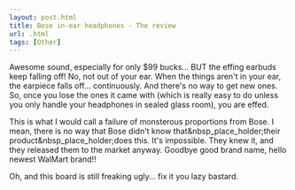 ```yaml
---
layout: post.html
title: Bose in-ear headphones - The review
url: .html
tags: [Other]
---
```

Awesome sound, especially for only $99 bucks... BUT the effing earbuds keep falling off! No, not out of your ear. When the things aren't in your ear, the earpiece falls off... continuously. And there's no way to get new ones. So, once you lose the ones it came with (which is really easy to do unless you only handle your headphones in sealed glass room), you are effed.

This is what I would call a failure of monsterous proportions from Bose. I mean, there is no way that Bose didn't know that&nbsp_place_holder;their product&nbsp_place_holder;does this. It's impossible. They knew it, and they released them to the market anyway. Goodbye good brand name, hello newest WalMart brand!!

Oh, and this board is still freaking ugly... fix it you lazy bastard. 
